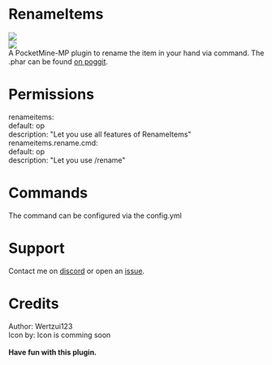 # RenameItems
<a href="https://poggit.pmmp.io/p/RenameItems"><img src="https://poggit.pmmp.io/shield.state/RenameItems"></a>
<br><a href="https://poggit.pmmp.io/p/RenameItems"><img src="https://poggit.pmmp.io/shield.api/RenameItems"></a>
<br>A PocketMine-MP plugin to rename the item in your hand via command.
The .phar can be found <a href="https://poggit.pmmp.io/ci/Wertzui123/RenameItems/RenameItems/">on poggit</a>.

# Permissions
renameitems:
 <br>default: op
 <br>description: "Let you use all features of RenameItems"
<br>renameitems.rename.cmd:
 <br>default: op
 <br>description: "Let you use /rename"
 
# Commands
The command can be configured via the config.yml

# Support
Contact me on <a href="https://discord.gg/6a3AJzW">discord</a> or open an <a href="https://github.com/Wertzui123/RenameItems/issues/">issue</a>.

# Credits
Author: Wertzui123
<br>Icon by: Icon is comming soon
<br>
<br>
**Have fun with this plugin.**
